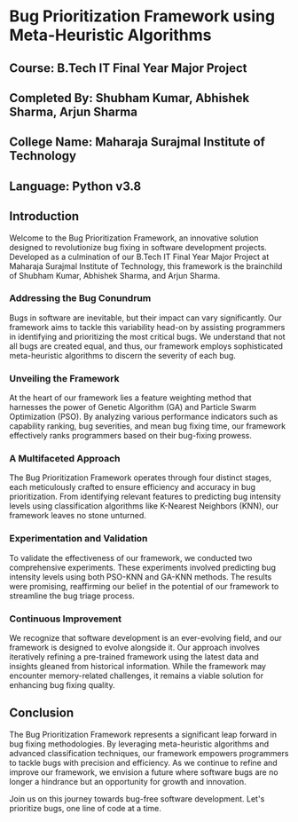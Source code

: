 # Bug Prioritization Framework using Meta-Heuristic Algorithms

## Course: B.Tech IT Final Year Major Project
## Completed By: Shubham Kumar, Abhishek Sharma, Arjun Sharma
## College Name: Maharaja Surajmal Institute of Technology
## Language: Python v3.8

## Introduction

Welcome to the Bug Prioritization Framework, an innovative solution designed to revolutionize bug fixing in software development projects. Developed as a culmination of our B.Tech IT Final Year Major Project at Maharaja Surajmal Institute of Technology, this framework is the brainchild of Shubham Kumar, Abhishek Sharma, and Arjun Sharma.

### Addressing the Bug Conundrum

Bugs in software are inevitable, but their impact can vary significantly. Our framework aims to tackle this variability head-on by assisting programmers in identifying and prioritizing the most critical bugs. We understand that not all bugs are created equal, and thus, our framework employs sophisticated meta-heuristic algorithms to discern the severity of each bug.

### Unveiling the Framework

At the heart of our framework lies a feature weighting method that harnesses the power of Genetic Algorithm (GA) and Particle Swarm Optimization (PSO). By analyzing various performance indicators such as capability ranking, bug severities, and mean bug fixing time, our framework effectively ranks programmers based on their bug-fixing prowess.

### A Multifaceted Approach

The Bug Prioritization Framework operates through four distinct stages, each meticulously crafted to ensure efficiency and accuracy in bug prioritization. From identifying relevant features to predicting bug intensity levels using classification algorithms like K-Nearest Neighbors (KNN), our framework leaves no stone unturned.

### Experimentation and Validation

To validate the effectiveness of our framework, we conducted two comprehensive experiments. These experiments involved predicting bug intensity levels using both PSO-KNN and GA-KNN methods. The results were promising, reaffirming our belief in the potential of our framework to streamline the bug triage process.

### Continuous Improvement

We recognize that software development is an ever-evolving field, and our framework is designed to evolve alongside it. Our approach involves iteratively refining a pre-trained framework using the latest data and insights gleaned from historical information. While the framework may encounter memory-related challenges, it remains a viable solution for enhancing bug fixing quality.

## Conclusion

The Bug Prioritization Framework represents a significant leap forward in bug fixing methodologies. By leveraging meta-heuristic algorithms and advanced classification techniques, our framework empowers programmers to tackle bugs with precision and efficiency. As we continue to refine and improve our framework, we envision a future where software bugs are no longer a hindrance but an opportunity for growth and innovation.

Join us on this journey towards bug-free software development. Let's prioritize bugs, one line of code at a time.
